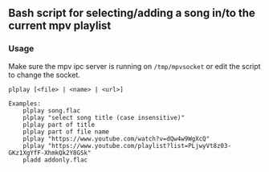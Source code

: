 ## Bash script for selecting/adding a song in/to the current mpv playlist

### Usage

Make sure the mpv ipc server is running on `/tmp/mpvsocket` or edit the script to change the socket.

```
plplay [<file> | <name> | <url>]

Examples:
	plplay song.flac
	plplay "select song title (case insensitive)"
	plplay part of title
	plplay part of file name
	plplay "https://www.youtube.com/watch?v=dQw4w9WgXcQ"
	plplay "https://www.youtube.com/playlist?list=PLjwyVt8z03-GKz1XgYfF-XhmkQk2Y8GSk"
	pladd addonly.flac
```
